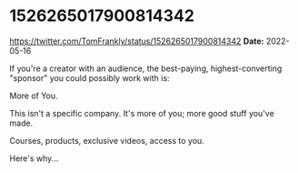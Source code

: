 # 1526265017900814342
https://twitter.com/TomFrankly/status/1526265017900814342
**Date:** 2022-05-16

If you're a creator with an audience, the best-paying, highest-converting "sponsor" you could possibly work with is:

More of You.

This isn't a specific company. It's more of you; more good stuff you've made. 

Courses, products, exclusive videos, access to you.

Here's why...
